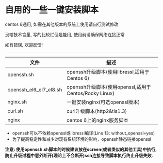 自用的一些一键安装脚本
===========================
centos 6通用, 如需在其他版本的系统上使用请自行测试修改

没啥技术含量, 写的比较烂但是能用, 使用前请确保网络连接正常

如有错误, 欢迎反馈!
****
|文件|描述|
|---|---
|openssh.sh|openssh升级脚本(使用libressl,适用于Centos 6)
|openssh_el6_el7_el8.sh|openssh升级脚本(使用openssl,适用于Centos/Rocky Linux)
|nginx.sh|一键安装nginx(可选openssl版本)
|curl.sh|curl升级脚本(http2&tls1.3)
|nginx|centos 6上的nginx服务脚本


* openssh可以不依赖openssl或libressl编译(Line 13: without_openssl=yes)
* 为了提高稳定性和减少对现有系统环境的影响，openssh静态链接openssl

**注意: 使用openssh.sh脚本的时候建议放在screen(或者类似的其他工具)中执行, 防止升级过程中意外断开(理论上不会断开)ssh连接导致脚本执行终止升级失败.**
